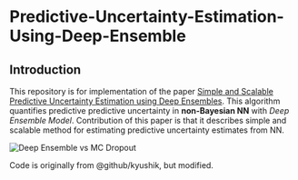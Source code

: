 # Predictive-Uncertainty-Estimation-Using-Deep-Ensemble
## Introduction
This repository is for implementation of the paper [Simple and Scalable Predictive Uncertainty Estimation using Deep Ensembles](https://arxiv.org/abs/1612.01474). This algorithm quantifies predictive predictive uncertainty in **non-Bayesian NN** with *Deep Ensemble Model*.  Contribution of this paper is that it describes simple and scalable method for estimating predictive uncertainty estimates from NN.

![Deep Ensemble vs MC Dropout](https://user-images.githubusercontent.com/49624517/62756661-91d3cd00-bab3-11e9-9eae-2fa0f5f94668.png)

 Code is originally from @github/kyushik, but modified.
